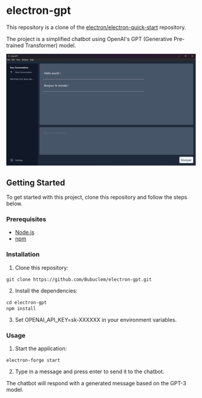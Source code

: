 
# electron-gpt

This repository is a clone of the [electron/electron-quick-start](https://github.com/electron/electron-quick-start) repository.

The project is a simplified chatbot using OpenAI's GPT (Generative Pre-trained Transformer) model.

<p align="center">
  <img src="./assets/capture1.png" alt="Capture d'écran 1">
</p>

## Getting Started

To get started with this project, clone this repository and follow the steps below.

### Prerequisites

- [Node.js](https://nodejs.org/en/)
- [npm](https://www.npmjs.com/get-npm)

### Installation

1. Clone this repository:

```
git clone https://github.com/Bubuclem/electron-gpt.git 
```

2. Install the dependencies:

```
cd electron-gpt
npm install 
```

3. Set OPENAI_API_KEY=sk-XXXXXX in your environment variables.

### Usage

1. Start the application:

```
electron-forge start
```

2. Type in a message and press enter to send it to the chatbot.

The chatbot will respond with a generated message based on the GPT-3 model.

